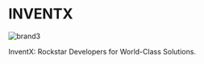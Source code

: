 # INVENTX

![brand3](https://i.imgur.com/9FLX2fP.png) <br />


InventX: Rockstar Developers for World-Class Solutions.
